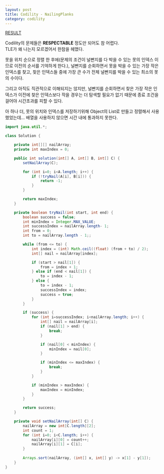 ```yaml
---
layout: post
title: Codility - NailingPlanks
category: codility
---
```


[RESULT](https://app.codility.com/demo/results/trainingVX8AYH-4S7)

Codility의 문제들은 **RESPECTABLE** 정도만 되어도 참 어렵다.  
TLE가 왜 나는지 모르겠어서 한참을 헤맸다.  
  
못을 위치 순으로 정렬 한 후에(문제의 조건이 널빤지를 다 박을 수 있는 못의 인덱스 이므로 이전의  순서를 기억하게 한다.), 널빤지를 순회하면서 못을 박을 수 있는 가장 작은 인덱스를 찾고, 찾은 인덱스들 중에 가장 큰 수가 전체 널빤지를 박을 수 있는 최소의 못의 수이다.  
  
그리고 아직도 직관적으로 이해되지는 않지만, 널빤지를 순회하면서 찾은 가장 작은 인덱스가 이전에 찾은 인덱스보다 작을 경우는 더 탐색할 필요가 없기 때문에 종료 조건을 걸어야 시간초과를 피할 수 있다.  

아 하나 더, 못의 위치와 인덱스를 저장하기위해 Object의 List로 만들고 정렬해서 사용 했었는데... 배열을 사용하지 않으면 시간 내에 통과하지 못한다.

```java
import java.util.*;

class Solution {

    private int[][] nailArray;
    private int maxIndex = 0;

    public int solution(int[] A, int[] B, int[] C) {
        setNailArray(C);

        for (int i=0; i<A.length; i++) {
            if (!tryNail(A[i], B[i])) {
                return -1;
            }
        }

        return maxIndex;
    }

    private boolean tryNail(int start, int end) {
        boolean success = false;
        int minIndex = Integer.MAX_VALUE;
        int successIndex = nailArray.length- 1;
        int from = 0;
        int to = nailArray.length - 1;;

        while (from <= to) {
            int index = (int) Math.ceil((float) (from + to) / 2);
            int[] nail = nailArray[index];

            if (start > nail[1]) {
                from = index + 1;
            } else if (end < nail[1]) {
                to = index - 1;
            } else {
                to = index - 1;
                successIndex = index;
                success = true;
            }
        }

        if (success) {
            for (int i=successIndex; i<nailArray.length; i++) {
                int[] nail = nailArray[i];
                if (nail[1] > end) {
                    break;
                }

                if (nail[0] < minIndex) {
                    minIndex = nail[0];
                }

                if (minIndex <= maxIndex) {
                    break;
                }
            }

            if (minIndex > maxIndex) {
                maxIndex = minIndex;
            }
        }

        return success;
    }

    private void setNailArray(int[] C) {
        nailArray = new int[C.length][2];
        int count = 1;
        for (int i=0; i<C.length; i++) {
            nailArray[i][0] = count++;
            nailArray[i][1] = C[i];
        }
 
        Arrays.sort(nailArray, (int[] x, int[] y) -> x[1] - y[1]);
    }
}
```
